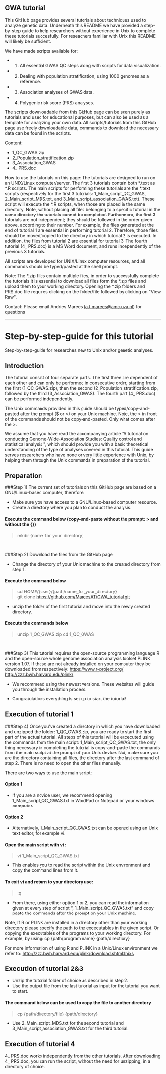 GWA tutorial
-------------------------------------------------------------------------------------------------------------


This GitHub page provides several tutorials about techniques used to analyze genetic data. 
Underneath this README we have provided a step-by-step guide to help researchers without experience in Unix to complete these tutorials succesfully. For reseachers familiar with Unix this README will likely be sufficient.

We have made scripts available for:
* 1) All essential GWAS QC steps along with scripts for data visualization.
* 2) Dealing with population stratification, using 1000 genomes as a reference.
* 3) Association analyses of GWAS data.
* 4) Polygenic risk score (PRS) analyses.

The scripts downloadable from this GitHub page can be seen purely as tutorials and used for educational purposes, but can also be used as a template for analyzing your own data.
All scripts/tutorials from this GitHub page use freely downloadable data, commands to download the necessary data can be found in the scripts. 

Content:
* 1_QC_GWAS.zip
* 2_Population_stratification.zip
* 3_Association_GWAS
* 4_ PRS.doc
  
How to use the tutorials on this page:
The tutorials are designed to run on an UNIX/Linux computer/server. The first 3 tutorials contain both *.text as *.R scripts. The main scripts for performing these tutorials are the *.text scripts (respectively for the first 3 tutorials: 1_Main_script_QC_GWAS, 2_Main_script_MDS.txt, and 3_Main_script_association_GWAS.txt). These script will execute the *.R scripts, when those are placed in the same directory. 
Note, without placing all files belonging to a specific tutorial in the same directory the tutorials cannot be completed. 
Furthermore, the first 3 tutorials are not independent; they should be followed in the order given above, according to their number. For example, the files generated at the end of tutorial 1 are essential in performing tutorial 2. Therefore, those files should be moved/copied to the directory in which tutorial 2 is executed. In addition, the files from tutorial 2 are essential for tutorial 3.
The fourth tutorial (4_ PRS.doc) is a MS Word document, and runs independently of the previous 3 tutorials.

All scripts are developed for UNIX/Linux computer resources, and all commands should be typed/pasted at the shell prompt.

Note:
The *.zip files contain multiple files, in order to successfully complete the tutorials it is essential to download all files form the *.zip files and upload them to your working directory.
Opening the *.zip folders and PRS.doc file requires clicking on the folder/file followed by clicking on "View Raw".

Contact:
Please email Andries Marees (a.t.marees@amc.uva.nl) for questions

---------------------------------------------------------------------------------------------------------------

# Step-by-step-guide for this tutorial 

Step-by-step-guide for researches new to Unix and/or genetic analyses. 


## Introduction

The tutorial consist of four separate parts. The first three are dependent of each other and can only be performed in consecutive order, starting from the first (1_QC_GWAS.zip), then the second (2_Population_stratification.zip, followed by the third (3_Association_GWAS). The fourth part (4_ PRS.doc) can be performed independently. 

The Unix commands provided in this guide should be typed/copy-and-pasted after the prompt ($ or >) on your Unix machine. Note, the > in front of the commands should not be copy-and-pasted. Only what comes after the >.

We assume that you have read the accompanying article "A tutorial on conducting Genome-Wide-Association Studies: Quality control and statistical analysis
", which should provide you with a basic theoretical understanding of the type of analyses covered in this tutorial. 
This guide serves researchers who have none or very little experience with Unix, by helping them through the Unix commands in preparation of the tutorial. 


## Preparation

###Step 1) The current set of tutorials on this GitHub page are based on a GNU/Linux-based computer, therefore: 
- Make sure you have access to a GNU/Linux-based computer resource.
- Create a directory where you plan to conduct the analysis.
#### Execute the command below (copy-and-paste without the prompt: > and without the {})
> mkdir {name_for_your_directory}
<br />

###Step 2) Download the files from the GitHub page 
- Change the directory of your Unix machine to the created directory from step 1.
#### Execute the command below
> cd HOME/{user}/{path/name_for_your_directory}  
> git clone https://github.com/MareesAT/GWA_tutorial.git

- unzip the folder of the first tutorial and move into the newly created directory.
#### Execute the commands below
> unzip 1_QC_GWAS.zip
> cd 1_QC_GWAS
<br />

###Step 3) This tutorial requires the open-source programming language R and the open-source whole genome association analysis toolset PLINK version 1.07. If these are not already installed on your computer they be downloaded from respectively:
https://www.r-project.org/
http://zzz.bwh.harvard.edu/plink/

- We recommend using the newest versions. These websites will guide you through the installation process.

- Congratulations everything is set up to start the tutorial!


## Execution of tutorial 1

###Step 4) Once you've created a directory in which you have downloaded and unzipped the folder: 1_QC_GWAS.zip, you are ready to start the first part of the actual tutorial.
All steps of this tutorial will be excecuted using the commands from the main script: 1_Main_script_QC_GWAS.txt, the only thing necessary in completing the tutorial is copy-and-paste the commands from the main script at the prompt of your Unix device. Not, make sure you are the directory containing all files, the directory after the last command of step 2. There is no need to open the other files manually. 

There are two ways to use the main script:  
#### Option 1
- If you are a novice user, we recommend opening 1_Main_script_QC_GWAS.txt in WordPad or Notepad on your windows computer.

#### Option 2
- Alternatively, 1_Main_script_QC_GWAS.txt can be opened using an Unix text editor, for example vi.
#### Open the main script with vi :
> vi 1_Main_script_QC_GWAS.txt
- This enables you to read the script within the Unix environment and copy the command lines from it.
#### To exit vi and return to your directory use: 
> :q

- From there, using either option 1 or 2, you can read the information given at every step of script “, 1_Main_script_QC_GWAS.txt” and copy paste the commands after the prompt on your Unix machine. 

Note, If R or PLINK are installed in a directory other than your working directory please specify the path to the excecutables in the given script. Or copying the executables of the programs to your working directory. For example, by using:
cp {path/program name} {path/directiory}

For more information of using R and PLINK in a Unix/Linux environment we refer to:
http://zzz.bwh.harvard.edu/plink/download.shtml#nixs


## Execution of tutorial 2&3

- Unzip the tutorial folder of choice as described in step 2.
- Use the output file from the last tutorial as input for the tutorial you want to start.
#### The command below can be used to copy the file to another directory
> cp {path/directory/file} {path/directory}

- Use 2_Main_script_MDS.txt for the second tutorial and 3_Main_script_association_GWAS.txt for the third tutorial.


## Execution of tutorial 4

4_ PRS.doc works independently from the other tutorials. After downloading 4_ PRS.doc, you can run the script, without the need for unzipping, in a directory of choice.
